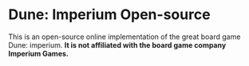 # Dune: Imperium Open-source

This is an open-source online implementation of the great board game Dune: imperium. **It is not affiliated with the board game company Imperium Games.**
